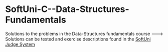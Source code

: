 # SoftUni-C--Data-Structures-Fundamentals
 Solutions to the problems in the Data-Structures fundamentals course
 ---> Solutions can be tested and exercise descriptions found in the [SoftUni Judge System](https://judge.softuni.org/Contests/#!/List/ByCategory/261/Data-Structures-Fundamentals-Exercises)
